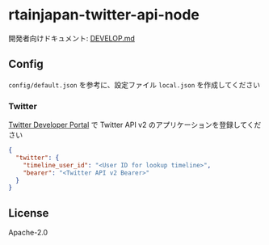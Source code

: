 # rtainjapan-twitter-api-node

開発者向けドキュメント: [DEVELOP.md](./DEVELOP.md)

## Config

`config/default.json` を参考に、設定ファイル `local.json` を作成してください

### Twitter

[Twitter Developer Portal](https://developer.twitter.com/en/portal/dashboard) で Twitter API v2 のアプリケーションを登録してください

```json
{
  "twitter": {
    "timeline_user_id": "<User ID for lookup timeline>",
    "bearer": "<Twitter API v2 Bearer>"
  }
}
```

## License

Apache-2.0